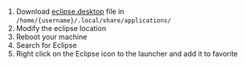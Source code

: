 1. Download [eclipse.desktop](eclipse.desktop) file in `/home/{username}/.local/share/applications/`
2. Modify the eclipse location
3. Reboot your machine
4. Search for Eclipse
5. Right click on the Eclipse icon to the launcher and add it to favorite
